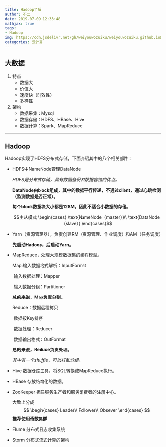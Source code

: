 ```yaml
---
title: Hadoop了解
author: 不二
date: 2019-07-09 12:33:48
mathjax: true
tags: 
- Hadoop
img: https://cdn.jsdelivr.net/gh/weiyouwozuiku/weiyouwozuiku.github.io@src/source/_posts/PageImg/云计算/hadoop.png
categories: 云计算
---
```


## 大数据

1. 特点
   * 数据大
   * 价值大
   * 速度快（时效性）
   * 多样性
2. 架构
   - 数据采集：Mysql
   - 数据存储：HDFS、HBase、Hive
   - 数据计算：Spark、MapReduce

---


## Hadoop

Hadoop实现了HDFS分布式存储，下面介绍其中的八个相关部件：

- HDFS中NameNode管理DataNode

  *HDFS是分布式存储，具有数据备份和数据容错的优点。*

  **DataNode由block组成，其中的数据平行传递，不通过client，通过心跳检测（监测数据是否正常）。**

  **每个block数据块大小都是128M，因此不适合小数据的存储。**

  $$主从模式
  \begin{cases}
  \text{NameNode（master）}\\
  \text{DataNode（slave）}
  \end{cases}$$

- Yarn（资源管理器），负责创建RM（资源管理、作业调度）和AM（任务调度）

  **先启动Hadoop，后启动Yarn。**

- MapReduce，处理大规模数据集的编程模型。

  Map:输入数据格式解析：InputFormat

  ​		输入数据处理：Mapper

  ​		输入数据分组：Partitioner

  **总的来说，Map负责分割。**

  Reduce：数据远程拷贝

  ​				数据按Key排序

  ​				数据处理：Reducer

  ​				数据输出格式：OutFormat

  **总的来说，Reduce负责处理。**

  *其中有一个shuffle，可以打乱分组。*

- Hive 数据仓库工具，将SQL转换成MapReduce执行。

- HBase 存放结构化的数据。

- ZooKeeper 担任服务生产者和服务消费者的注册中心。

  大致上分成
  $$
  \begin{cases} Leader\\
  Follower\\
  Obsever
  \end{cases}
  $$
  **推荐使用奇数集群**

- Flume 分布式日志收集系统

- Storm 分布式流式计算的架构
